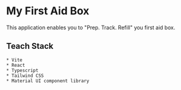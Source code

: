 # My First Aid Box

This application enables you to "Prep. Track. Refill" you first aid box.

## Teach Stack

```
* Vite
* React
* Typescript
* Tailwind CSS
* Material UI component library
```
